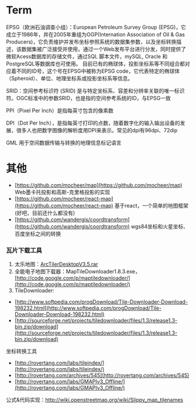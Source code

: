 #  Term
EPSG（欧洲石油调查小组）：European Petroleum Survey Group (EPSG)，它成立于1986年，并在2005年重组为OGP(Internation Association of Oil & Gas Producers)，它负责维护并发布坐标参照系统的数据集参数，以及坐标转换描述，该数据集被广泛接受并使用，通过一个Web发布平台进行分发，同时提供了微软Acess数据库的存储文件，通过SQL 脚本文件，mySQL, Oracle 和PostgreSQL等数据库也可使用。
目前已有的椭球体，投影坐标系等不同组合都对应着不同的ID号，这个号在EPSG中被称为EPSG code，它代表特定的椭球体（Spheroid）、单位、地理坐标系或投影坐标系等信息。

SRID：空间参考标识符 (SRID) 是与特定坐标系、容差和分辨率关联的唯一标识符。OGC标准中的参数SRID，也是指的空间参考系统的ID，与EPSG一致

PPI（Pixel Per Inch）是指每英寸包含的像素数

DPI（Dot Per Inch），是指每英寸打印的点数，随着数字化的输入输出设备的发展，很多人也把数字图像的解析度用DPI来表示。常见的dpi有96dpi、72dip

GML 用于空间数据传输与转换的地理信息标记语言

#   其他
- [https://github.com/mocheer/map](https://github.com/mocheer/map) 
    Web墨卡托投影和高斯-克里格投影的实现
- [https://github.com/mocheer/react-map](https://github.com/mocheer/react-map) 
    基于react，一个简单的地图框架(好吧，目前还什么都没有)
- [https://github.com/wandergis/coordtransform](https://github.com/wandergis/coordtransform)
    wgs84坐标和火星坐标、百度坐标之间的转换

### 瓦片下载工具

1. 太乐地图：[ArcTilerDesktopV3.5.rar](http://www.arctiler.com/)
2. 全能电子地图下载器：MapTileDownloader1.8.3.exe，[http://code.google.com/p/maptiledownloader/](http://code.google.com/p/maptiledownloader/)
3. TileDownloader: 

- [http://www.softpedia.com/progDownload/Tile-Downloader-Download-198232.html](http://www.softpedia.com/progDownload/Tile-Downloader-Download-198232.html)
- [http://sourceforge.net/projects/tiledownloader/files/1.3/release1.3-bin.zip/download](http://sourceforge.net/projects/tiledownloader/files/1.3/release1.3-bin.zip/download)

坐标转换工具

- [http://rovertang.com/labs/tileindex/](http://rovertang.com/labs/tileindex/) 
- [http://rovertang.com/archives/545](http://rovertang.com/archives/545) 
- [http://rovertang.com/labs/GMAPIv3_Offline/](http://rovertang.com/labs/GMAPIv3_Offline/) 

公式&代码实现：http://wiki.openstreetmap.org/wiki/Slippy_map_tilenames